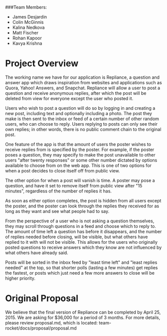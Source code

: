 ###Team Members:
  +  James Desjardin
  +  Colin McGinnis
  +  Kalina Nedkova
  +  Matt Fischer
  +  Rohan Kapoor
  +  Kavya Krishna


# Project Overview
The working name we have for our application is Repliance, a question and answer app which draws inspiration from websites and applications such as Quora, Yahoo! Answers, and Snapchat. Repliance will allow a user to post a question and receive anonymous replies, after which the post will be deleted from view for everyone except the user who posted it.

Users who wish to post a question will do so by logging in and creating a new post, including text and optionally including a photo. The post they make is then sent to the inbox or feed of a certain number of other random users, who can choose to reply. Users replying to posts can only see their own replies; in other words, there is no public comment chain to the original post.

One feature of the app is that the amount of users the poster wishes to receive replies from is specified by the poster. For example, if the poster poses a question, they may specify to make the post unavailable to other users "after twenty responses" or some other number dictated by options available to choose from on the web app. This is one of two options for when a post decides to close itself off from public view.

The other option for when a post will vanish is time. A poster may pose a question, and have it set to remove itself from public view after "15 minutes", regardless of the number of replies it has.

As soon as either option completes, the post is hidden from all users except the poster, and the poster can look through the replies they received for as long as they want and see what people had to say.

From the perspective of a user who is not asking a question themselves, they may scroll through questions in a feed and choose which to reply to. The amount of time left a question has before it disappears, and the number of replies needed before closing, will be visible, but what others have replied to it with will not be visible. This allows for the users who originally posted questions to receive answers which they know are not influenced by what others have already said.

Posts will be sorted in the inbox feed by "least time left" and "least replies needed" at the top, so that shorter polls (lasting a few minutes) get replies the fastest, or posts which just need a few more answers to close will be higher priority.


# Original Proposal

We believe that the final version of Repliance can be completed by April 25, 2015. We are asking for $36,000 for a period of 3 months. 
For more details, please review proposal.md, which is located: team-rocket/docs/proposal/proposal.md 
